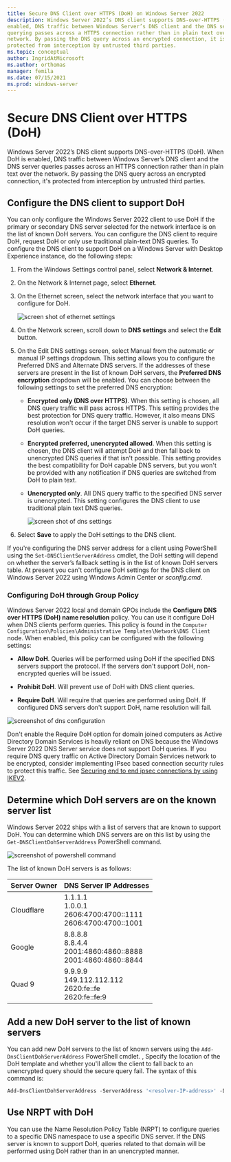 ```yaml
---
title: Secure DNS Client over HTTPS (DoH) on Windows Server 2022
description: Windows Server 2022’s DNS client supports DNS-over-HTTPS (DoH). When DoH is
enabled, DNS traffic between Windows Server’s DNS client and the DNS server is
querying passes across a HTTPS connection rather than in plain text over the
network. By passing the DNS query across an encrypted connection, it is
protected from interception by untrusted third parties.
ms.topic: conceptual
author: IngridAtMicrosoft
ms.author: orthomas
manager: femila
ms.date: 07/15/2021
ms.prod: windows-server
---
```


# Secure DNS Client over HTTPS (DoH)

Windows Server 2022’s DNS client supports DNS-over-HTTPS (DoH). When DoH is
enabled, DNS traffic between Windows Server’s DNS client and the DNS server queries passes across an HTTPS connection rather than in plain text over the
network. By passing the DNS query across an encrypted connection, it's
protected from interception by untrusted third parties.

## Configure the DNS client to support DoH

You can only configure the Windows Server 2022 client to use DoH if the primary
or secondary DNS server selected for the network interface is on the list of
known DoH servers. You can configure the DNS client to require DoH, request DoH
or only use traditional plain-text DNS queries. To configure the DNS client to
support DoH on a Windows Server with Desktop Experience instance, do the
following steps:

1. From the Windows Settings control panel, select **Network & Internet**.

2. On the Network & Internet page, select **Ethernet**.

3. On the Ethernet screen, select the network interface that you want to
    configure for DoH.

    ![screen shot of ethernet settings](media/doh-client-support/ethernet.png)

4. On the Network screen, scroll down to **DNS settings** and select the
    **Edit** button.

5. On the Edit DNS settings screen, select Manual from the automatic or manual
    IP settings dropdown. This setting allows you to configure the Preferred DNS
    and Alternate DNS servers. If the addresses of these servers are present in
    the list of known DoH servers, the **Preferred DNS encryption** dropdown
    will be enabled. You can choose between the following settings to set the
    preferred DNS encryption:

    - **Encrypted only (DNS over HTTPS)**. When this setting is chosen, all
        DNS query traffic will pass across HTTPS. This setting provides the best
        protection for DNS query traffic. However, it also means DNS resolution won't
        occur if the target DNS server is unable to support DoH queries.

    - **Encrypted preferred, unencrypted allowed**. When this setting is
        chosen, the DNS client will attempt DoH and then fall back to
        unencrypted DNS queries if that isn't possible. This setting provides
        the best compatibility for DoH capable DNS servers, but you won't be
        provided with any notification if DNS queries are switched from DoH to
        plain text.

    - **Unencrypted only**. All DNS query traffic to the specified DNS server
        is unencrypted. This setting configures the DNS client to use
        traditional plain text DNS queries.

        ![screen shot of dns settings](media/doh-client-support/dns-settings.png)

6. Select **Save** to apply the DoH settings to the DNS client.

If you're configuring the DNS server address for a client using PowerShell
using the `Set-DNSClientServerAddress` cmdlet, the DoH setting will depend on
whether the server’s fallback setting is in the list of known DoH servers table. At present you can't
configure DoH settings for the DNS client on Windows Server 2022 using Windows
Admin Center or *sconfig.cmd*.

### Configuring DoH through Group Policy

Windows Server 2022 local and domain GPOs include the **Configure DNS over HTTPS
(DoH) name resolution** policy. You can use it configure DoH when DNS clients
perform queries. This policy is found in the `Computer
Configuration\Policies\Administrative Templates\Network\DNS Client` node. When
enabled, this policy can be configured with the following settings:

- **Allow DoH**. Queries will be performed using DoH if the specified DNS
    servers support the protocol. If the servers don't support DoH,
    non-encrypted queries will be issued.

- **Prohibit DoH**. Will prevent use of DoH with DNS client queries.

- **Require DoH**. Will require that queries are performed using DoH. If
    configured DNS servers don't support DoH, name resolution will fail.

![screenshot of dns configuration](media/doh-client-support/dns-configuration.png)

Don't enable the Require DoH option for domain joined computers as
Active Directory Domain Services is heavily reliant on DNS because the Windows
Server 2022 DNS Server service does not support DoH queries. If you require DNS
query traffic on Active Directory Domain Services network to be encrypted,
consider implementing IPsec based connection security rules to protect this
traffic. See [Securing end to end ipsec connections by using IKEV2](https://docs.microsoft.com/windows/security/threat-protection/windows-firewall/securing-end-to-end-ipsec-connections-by-using-ikev2.md).

## Determine which DoH servers are on the known server list

Windows Server 2022 ships with a list of servers that are known to support DoH.
You can determine which DNS servers are on this list by using the
`Get-DNSClientDohServerAddress` PowerShell command.

![screenshot of powershell command](media/doh-client-support/powershell.png)

The list of known DoH servers is as follows:

| Server Owner  | DNS Server IP Addresses  |
|---|---|
| Cloudflare | 1.1.1.1<br/>1.0.0.1<br/>2606:4700:4700::1111<br/>2606:4700:4700::1001   |
| Google  | 8.8.8.8<br/>8.8.4.4<br/>2001:4860:4860::8888<br/>2001:4860:4860::8844   |
| Quad 9  | 9.9.9.9<br/>149.112.112.112<br/>2620:fe::fe<br/>2620:fe::fe:9   |

## Add a new DoH server to the list of known servers

You can add new DoH servers to the list of known servers using the
`Add-DnsClientDohServerAddress` PowerShell cmdlet. , Specify the location of the
DoH template and whether you'll allow the client to fall back to an
unencrypted query should the secure query fail. The syntax of this command is:

```powershell
Add-DnsClientDohServerAddress -ServerAddress '<resolver-IP-address>' -DohTemplate '<resolver-DoH-template>' -AllowFallbackToUdp $False -AutoUpgrade $True
```

## Use NRPT with DoH

You can use the Name Resolution Policy Table (NRPT) to configure queries to a specific DNS namespace to use a
specific DNS server. If the DNS server is known to
support DoH, queries related to that domain will be performed using DoH rather
than in an unencrypted manner.

